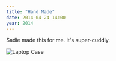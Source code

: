 ```yaml
---
title: "Hand Made"
date: 2014-04-24 14:00
year: 2014
---
```

<p>
  Sadie made this for me.  It's super-cuddly.
</p>
<p>
  <img src="{{'/files/2014/knitted-laptop-case-2014.jpg' | relative_url}}" alt="Laptop Case" class="centered">
</p>
